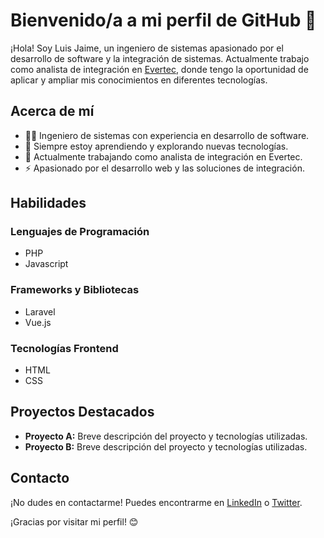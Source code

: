 # Bienvenido/a a mi perfil de GitHub 👋

¡Hola! Soy Luis Jaime, un ingeniero de sistemas apasionado por el desarrollo de software y la integración de sistemas. Actualmente trabajo como analista de integración en [Evertec](https://www.evertecinc.com/), donde tengo la oportunidad de aplicar y ampliar mis conocimientos en diferentes tecnologías.

## Acerca de mí

- 👨‍💻 Ingeniero de sistemas con experiencia en desarrollo de software.
- 🌱 Siempre estoy aprendiendo y explorando nuevas tecnologías.
- 💼 Actualmente trabajando como analista de integración en Evertec.
- ⚡ Apasionado por el desarrollo web y las soluciones de integración.

## Habilidades

### Lenguajes de Programación

- PHP
- Javascript

### Frameworks y Bibliotecas

- Laravel
- Vue.js

### Tecnologías Frontend

- HTML
- CSS

## Proyectos Destacados

- **Proyecto A:** Breve descripción del proyecto y tecnologías utilizadas.
- **Proyecto B:** Breve descripción del proyecto y tecnologías utilizadas.

## Contacto

¡No dudes en contactarme! Puedes encontrarme en [LinkedIn]([https://www.linkedin.com/in/tu-nombre/](https://www.linkedin.com/in/luis-alberto-jaime-barbosa-6709ab239/)) o [Twitter]([https://twitter.com/tu_usuario](https://twitter.com/MrLuisJaimes)).

¡Gracias por visitar mi perfil! 😊

<!--
**luisJaimeB/luisJaimeB** is a ✨ _special_ ✨ repository because its `README.md` (this file) appears on your GitHub profile.

Here are some ideas to get you started:

- 🔭 I’m currently working on ...
- 🌱 I’m currently learning ...
- 👯 I’m looking to collaborate on ...
- 🤔 I’m looking for help with ...
- 💬 Ask me about ...
- 📫 How to reach me: ...
- 😄 Pronouns: ...
- ⚡ Fun fact: ...
-->

